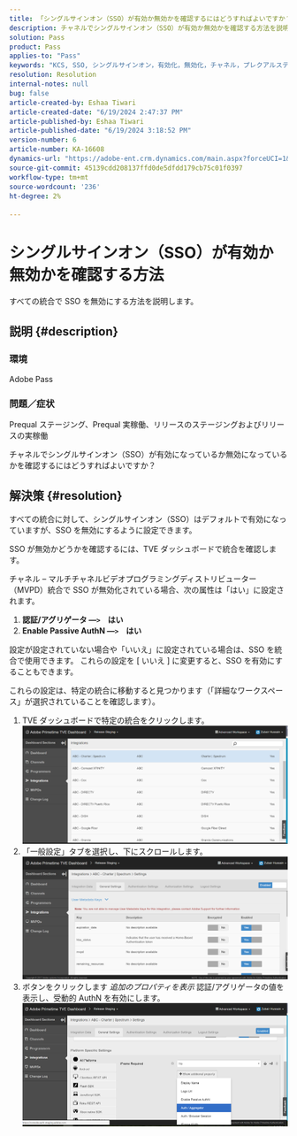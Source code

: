 ```yaml
---
title: 「シングルサインオン（SSO）が有効か無効かを確認するにはどうすればよいですか？」
description: チャネルでシングルサインオン（SSO）が有効か無効かを確認する方法を説明します。
solution: Pass
product: Pass
applies-to: "Pass"
keywords: "KCS, SSO, シングルサインオン，有効化，無効化，チャネル，プレクアルステージング，プレクアルプロダクション，リリースステージング，リリースプロダクション，TVE ダッシュボード"
resolution: Resolution
internal-notes: null
bug: false
article-created-by: Eshaa Tiwari
article-created-date: "6/19/2024 2:47:37 PM"
article-published-by: Eshaa Tiwari
article-published-date: "6/19/2024 3:18:52 PM"
version-number: 6
article-number: KA-16608
dynamics-url: "https://adobe-ent.crm.dynamics.com/main.aspx?forceUCI=1&pagetype=entityrecord&etn=knowledgearticle&id=3cb607d9-4a2e-ef11-840a-6045bd029b18"
source-git-commit: 45139cdd208137ffd0de5dfdd179cb75c01f0397
workflow-type: tm+mt
source-wordcount: '236'
ht-degree: 2%

---
```


# シングルサインオン（SSO）が有効か無効かを確認する方法


すべての統合で SSO を無効にする方法を説明します。

## 説明 {#description}


### <b>環境</b>

Adobe Pass

### <b>問題／症状</b>

Prequal ステージング、Prequal 実稼働、リリースのステージングおよびリリースの実稼働

チャネルでシングルサインオン（SSO）が有効になっているか無効になっているかを確認するにはどうすればよいですか？


## 解決策 {#resolution}


すべての統合に対して、シングルサインオン（SSO）はデフォルトで有効になっていますが、SSO を無効にするように設定できます。

SSO が無効かどうかを確認するには、TVE ダッシュボードで統合を確認します。

チャネル – マルチチャネルビデオプログラミングディストリビューター（MVPD）統合で SSO が無効化されている場合、次の属性は「はい」に設定されます。

1. <b>認証/アグリゲータ —`>`     はい</b>
2. <b>Enable Passive AuthN —`>`     はい</b>


設定が設定されていない場合や「いいえ」に設定されている場合は、SSO を統合で使用できます。 これらの設定を [ いいえ ] に変更すると、SSO を有効にすることもできます。

これらの設定は、特定の統合に移動すると見つかります（「詳細なワークスペース」が選択されていることを確認します）。

1. TVE ダッシュボードで特定の統合をクリックします。![](assets/6664dc8b-ff71-eb11-a812-00224809a536.png)
2. 「一般設定」タブを選択し、下にスクロールします。![](assets/ecedf1a3-ff71-eb11-a812-00224809a536.png)
3. ボタンをクリックします *追加のプロパティを表示* 認証/アグリゲータの値を表示し、受動的 AuthN を有効にします。 ![](assets/1f33e3d9-ff71-eb11-a812-00224809a536.png)

